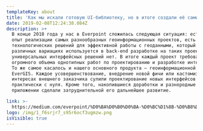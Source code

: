 ```yaml
---
templateKey: about
title: 'Как мы искали готовую UI-библиотеку, но в итоге создали её сами'
date: 2019-02-08T12:24:38.084Z
description: >+
  В конце 2018 года у нас в Everpoint сложилась следующая ситуация: есть большой
  опыт реализации самых разнообразных геоинформационных проектов, есть набор
  технологических решений для эффективной работы с геоданными, который в
  различных вариациях используется в back-end разработке на таких проектах, а
  универсальных интерфейсных решений нет. В итоге каждый проект требовал
  огромного объема однотипных работ по проектированию и разработке интерфейса.
  То же самое касалось и нашего основного продукта — геоинформационной платформы
  EverGIS. Каждое усовершенствование, внедрение новой фичи или кастомизация в
  интересах внешнего заказчика сулили проектирование новых интерфейсов
  практически с нуля. Кроме того, накопившиеся доработки и разнородные модули в
  приложении сделали затруднительной его дальнейшее развитие.

link: >-
  https://medium.com/everpoint/%D0%BA%D0%B0%D0%BA-%D0%BC%D1%8B-%D0%B8%D1%81%D0%BA%D0%B0%D0%BB%D0%B8-%D0%B3%D0%BE%D1%82%D0%BE%D0%B2%D1%83%D1%8E-ui-%D0%B1%D0%B8%D0%B1%D0%BB%D0%B8%D0%BE%D1%82%D0%B5%D0%BA%D1%83-%D0%BD%D0%BE-%D0%B2-%D0%B8%D1%82%D0%BE%D0%B3%D0%B5-%D1%81%D0%BE%D0%B7%D0%B4%D0%B0%D0%BB%D0%B8-%D0%B5%D1%91-%D1%81%D0%B0%D0%BC%D0%B8-a53e5f14a35f
logo: /img/1_f6srjr7_s95r6ocf3ugmzw.png
isVisible: true
---
```


